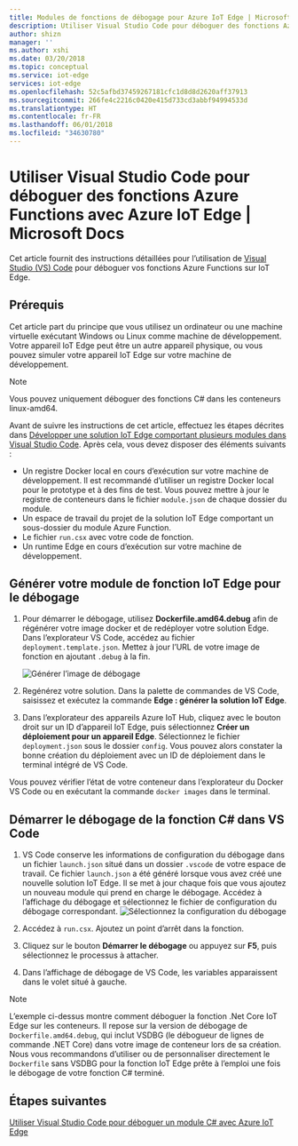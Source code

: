 ```yaml
---
title: Modules de fonctions de débogage pour Azure IoT Edge | Microsoft Docs
description: Utiliser Visual Studio Code pour déboguer des fonctions Azure Functions C# avec Azure IoT Edge
author: shizn
manager: ''
ms.author: xshi
ms.date: 03/20/2018
ms.topic: conceptual
ms.service: iot-edge
services: iot-edge
ms.openlocfilehash: 52c5afbd37459267181cfc1d8d8d2620aff37913
ms.sourcegitcommit: 266fe4c2216c0420e415d733cd3abbf94994533d
ms.translationtype: HT
ms.contentlocale: fr-FR
ms.lasthandoff: 06/01/2018
ms.locfileid: "34630780"
---
```

# <a name="use-visual-studio-code-to-debug-azure-functions-with-azure-iot-edge"></a>Utiliser Visual Studio Code pour déboguer des fonctions Azure Functions avec Azure IoT Edge | Microsoft Docs

Cet article fournit des instructions détaillées pour l’utilisation de [Visual Studio (VS) Code](https://code.visualstudio.com/) pour déboguer vos fonctions Azure Functions sur IoT Edge.

## <a name="prerequisites"></a>Prérequis
Cet article part du principe que vous utilisez un ordinateur ou une machine virtuelle exécutant Windows ou Linux comme machine de développement. Votre appareil IoT Edge peut être un autre appareil physique, ou vous pouvez simuler votre appareil IoT Edge sur votre machine de développement.

> [!NOTE]
> Vous pouvez uniquement déboguer des fonctions C# dans les conteneurs linux-amd64.

Avant de suivre les instructions de cet article, effectuez les étapes décrites dans [Développer une solution IoT Edge comportant plusieurs modules dans Visual Studio Code](tutorial-multiple-modules-in-vscode.md). Après cela, vous devez disposer des éléments suivants :
- Un registre Docker local en cours d’exécution sur votre machine de développement. Il est recommandé d’utiliser un registre Docker local pour le prototype et à des fins de test. Vous pouvez mettre à jour le registre de conteneurs dans le fichier `module.json` de chaque dossier du module.
- Un espace de travail du projet de la solution IoT Edge comportant un sous-dossier du module Azure Function.
- Le fichier `run.csx` avec votre code de fonction.
- Un runtime Edge en cours d’exécution sur votre machine de développement.

## <a name="build-your-iot-edge-function-module-for-debugging-purpose"></a>Générer votre module de fonction IoT Edge pour le débogage
1. Pour démarrer le débogage, utilisez **Dockerfile.amd64.debug** afin de régénérer votre image docker et de redéployer votre solution Edge. Dans l’explorateur VS Code, accédez au fichier `deployment.template.json`. Mettez à jour l’URL de votre image de fonction en ajoutant `.debug` à la fin.

    ![Générer l’image de débogage](./media/how-to-debug-csharp-function/build-debug-image.png)

2. Regénérez votre solution. Dans la palette de commandes de VS Code, saisissez et exécutez la commande **Edge : générer la solution IoT Edge**.
3. Dans l’explorateur des appareils Azure IoT Hub, cliquez avec le bouton droit sur un ID d’appareil IoT Edge, puis sélectionnez **Créer un déploiement pour un appareil Edge**. Sélectionnez le fichier `deployment.json` sous le dossier `config`. Vous pouvez alors constater la bonne création du déploiement avec un ID de déploiement dans le terminal intégré de VS Code.

Vous pouvez vérifier l’état de votre conteneur dans l’explorateur du Docker VS Code ou en exécutant la commande `docker images` dans le terminal.

## <a name="start-debugging-c-function-in-vs-code"></a>Démarrer le débogage de la fonction C# dans VS Code
1. VS Code conserve les informations de configuration du débogage dans un fichier `launch.json` situé dans un dossier `.vscode` de votre espace de travail. Ce fichier `launch.json` a été généré lorsque vous avez créé une nouvelle solution IoT Edge. Il se met à jour chaque fois que vous ajoutez un nouveau module qui prend en charge le débogage. Accédez à l’affichage du débogage et sélectionnez le fichier de configuration du débogage correspondant.
    ![Sélectionnez la configuration du débogage](./media/how-to-debug-csharp-function/select-debug-configuration.jpg)

2. Accédez à `run.csx`. Ajoutez un point d’arrêt dans la fonction.
3. Cliquez sur le bouton **Démarrer le débogage** ou appuyez sur **F5**, puis sélectionnez le processus à attacher.
4. Dans l’affichage de débogage de VS Code, les variables apparaissent dans le volet situé à gauche. 


> [!NOTE]
> L’exemple ci-dessus montre comment déboguer la fonction .Net Core IoT Edge sur les conteneurs. Il repose sur la version de débogage de `Dockerfile.amd64.debug`, qui inclut VSDBG (le débogueur de lignes de commande .NET Core) dans votre image de conteneur lors de sa création. Nous vous recommandons d’utiliser ou de personnaliser directement le `Dockerfile` sans VSDBG pour la fonction IoT Edge prête à l’emploi une fois le débogage de votre fonction C# terminé.

## <a name="next-steps"></a>Étapes suivantes


[Utiliser Visual Studio Code pour déboguer un module C# avec Azure IoT Edge](how-to-vscode-debug-csharp-module.md)

